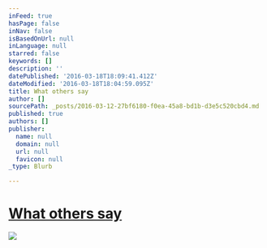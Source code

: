 ```yaml
---
inFeed: true
hasPage: false
inNav: false
isBasedOnUrl: null
inLanguage: null
starred: false
keywords: []
description: ''
datePublished: '2016-03-18T18:09:41.412Z'
dateModified: '2016-03-18T18:04:59.095Z'
title: What others say
author: []
sourcePath: _posts/2016-03-12-27bf6180-f0ea-45a8-bd1b-d3e5c520cbd4.md
published: true
authors: []
publisher:
  name: null
  domain: null
  url: null
  favicon: null
_type: Blurb

---
```

# [What others say][0]
![](https://the-grid-user-content.s3-us-west-2.amazonaws.com/5e140363-652e-4047-b117-1e78a7ad5513.png)

[0]: https://vimeo.com/158047492